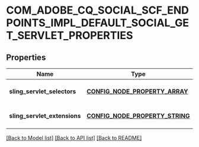 # COM_ADOBE_CQ_SOCIAL_SCF_ENDPOINTS_IMPL_DEFAULT_SOCIAL_GET_SERVLET_PROPERTIES

## Properties
Name | Type | Description | Notes
------------ | ------------- | ------------- | -------------
**sling_servlet_selectors** | [**CONFIG_NODE_PROPERTY_ARRAY**](configNodePropertyArray.md) |  | [optional] [default to null]
**sling_servlet_extensions** | [**CONFIG_NODE_PROPERTY_STRING**](configNodePropertyString.md) |  | [optional] [default to null]

[[Back to Model list]](../README.md#documentation-for-models) [[Back to API list]](../README.md#documentation-for-api-endpoints) [[Back to README]](../README.md)


